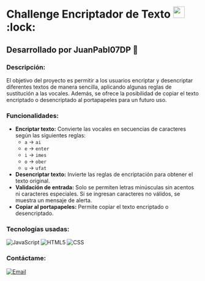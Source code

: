 <h1>Challenge Encriptador de Texto <img src="https://raw.githubusercontent.com/iampavangandhi/iampavangandhi/master/gifs/Hi.gif" width="30px"> :lock:</h1>
<h2>Desarrollado por JuanPabl07DP 🎨</h2>

### **Descripción:**

El objetivo del proyecto es permitir a los usuarios encriptar y desencriptar diferentes textos de manera sencilla, aplicando algunas reglas de sustitución a las vocales. 
Además, se ofrece la posibilidad de copiar el texto encriptado o desencriptado al portapapeles para un futuro uso.

### **Funcionalidades:**

- **Encriptar texto:** Convierte las vocales en secuencias de caracteres según las siguientes reglas:
  - `a` -> `ai`
  - `e` -> `enter`
  - `i` -> `imes`
  - `o` -> `ober`
  - `u` -> `ufat`
- **Desencriptar texto:** Invierte las reglas de encriptación para obtener el texto original.
- **Validación de entrada:** Solo se permiten letras minúsculas sin acentos ni caracteres especiales. Si se ingresan caracteres no válidos, se muestra un mensaje de alerta.
- **Copiar al portapapeles:** Permite copiar el texto encriptado o desencriptado.

### **Tecnologías usadas:**
  ![JavaScript](https://img.shields.io/badge/-JavaScript-333333?style=flat&logo=javascript)
  ![HTML5](https://img.shields.io/badge/-HTML5-333333?style=flat&logo=HTML5)
  ![CSS](https://img.shields.io/badge/-CSS-333333?style=flat&logo=CSS3&logoColor=1572B6)

### **Contáctame:**
<a href="juanpadazer15@gmail.com"><img alt="Email" src="https://img.shields.io/badge/Gmail-juanpadazer15@gmail.com-blue?style=flat-square&logo=gmail"></a> 
